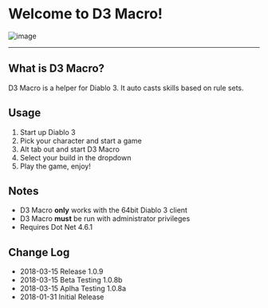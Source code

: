 # Welcome to D3 Macro!

![image][image]

[image]: https://github.com/d3macro/D3Macro/blob/master/Markdown/D3Macro.png?raw=true

----
## What is D3 Macro?

D3 Macro is a helper for Diablo 3.  It auto casts skills based on rule sets. 

## Usage
1. Start up Diablo 3
2. Pick your character and start a game
3. Alt tab out and start D3 Macro
4. Select your build in the dropdown
5. Play the game, enjoy!

## Notes
* D3 Macro **only** works with the 64bit Diablo 3 client
* D3 Macro **must** be run with administrator privileges 
* Requires Dot Net 4.6.1

## Change Log
* 2018-03-15 Release 1.0.9
* 2018-03-15 Beta Testing 1.0.8b
* 2018-03-15 Aplha Testing 1.0.8a
* 2018-01-31 Initial Release
